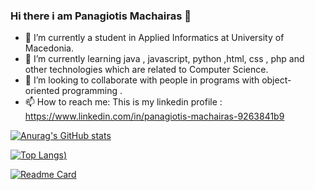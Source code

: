 ### Hi there i am Panagiotis Machairas 👋


- 🔭 I’m currently a student in Applied Informatics at University of Macedonia.
- 🌱 I’m currently learning java , javascript, python ,html, css , php and other technologies which are related to Computer Science.
- 👯 I’m looking to collaborate with people in programs with object-oriented programming .
- 📫 How to reach me: This is my linkedin profile : https://www.linkedin.com/in/panagiotis-machairas-9263841b9

[![Anurag's GitHub stats](https://github-readme-stats.vercel.app/api?username=ics20044&theme=tokyonight&show_icons=true)](https://github.com/anuraghazra/github-readme-stats)

[![Top Langs](https://github-readme-stats.vercel.app/api/top-langs/?username=ics20044&theme=tokyonight))](https://github.com/anuraghazra/github-readme-stats)

[![Readme Card](https://github-readme-stats.vercel.app/api/pin/?username=ics20044&repo=BsnMedia)](https://github.com/anuraghazra/github-readme-stats)

